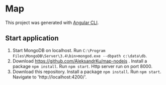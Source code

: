 # Map
This project was generated with [Angular CLI](https://github.com/angular/angular-cli).

## Start application

1. Start MongoDB on localhost. Run `C:\Program Files\MongoDB\Server\3.4\bin>mongod.exe --dbpath c:\data\db`.
2. Download https://github.com/AleksandrKu/map-nodejs . Install a package `npm install`. Run `npm start`. Http server run on port 8000. 
3. Download this repository. Install a package `npm install`. Run `npm start`. Navigate to 'http://localhost:4200/'.


